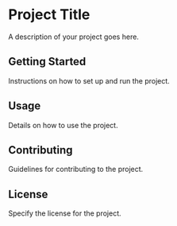 # Project Title

A description of your project goes here.

## Getting Started

Instructions on how to set up and run the project.

## Usage

Details on how to use the project.

## Contributing

Guidelines for contributing to the project.

## License

Specify the license for the project.